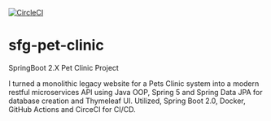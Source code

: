 
[![CircleCI](https://circleci.com/gh/raduga256/sfg-pet-clinic.svg?style=svg)](https://circleci.com/gh/raduga256/sfg-pet-clinic)
# sfg-pet-clinic
SpringBoot 2.X Pet Clinic Project

I turned a monolithic legacy website for a Pets Clinic system into a modern restful microservices API using Java OOP, Spring 5 and Spring Data JPA for database creation and Thymeleaf UI. Utilized, Spring Boot 2.0, Docker, GitHub Actions and CirceCI for CI/CD.
